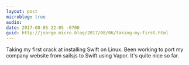 ```yaml
---
layout: post
microblog: true
audio: 
date: 2017-08-05 22:05 -0700
guid: http://jsorge.micro.blog/2017/08/06/taking-my-first.html
---
```

Taking my first crack at installing Swift on Linux. Been working to port my company website from sailsjs to Swift using Vapor. It's quite nice so far.
